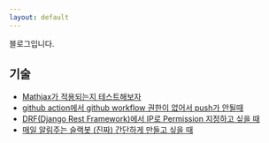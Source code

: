 ```yaml
---
layout: default
---
```


블로그입니다.


## 기술
- [Mathjax가 적용되는지 테스트해보자](./math/mathjax_test.html)
- [github action에서 github workflow 권한이 없어서 push가 안될때](./development/workflow_permission.html)
- [DRF(Django Rest Framework)에서 IP로 Permission 지정하고 싶을 때](./development/ip_permission_in_drf.html)
- [매일 알림주는 슬랙봇 (진짜) 간단하게 만들고 싶을 때](./development/gas_slack_bot.html)